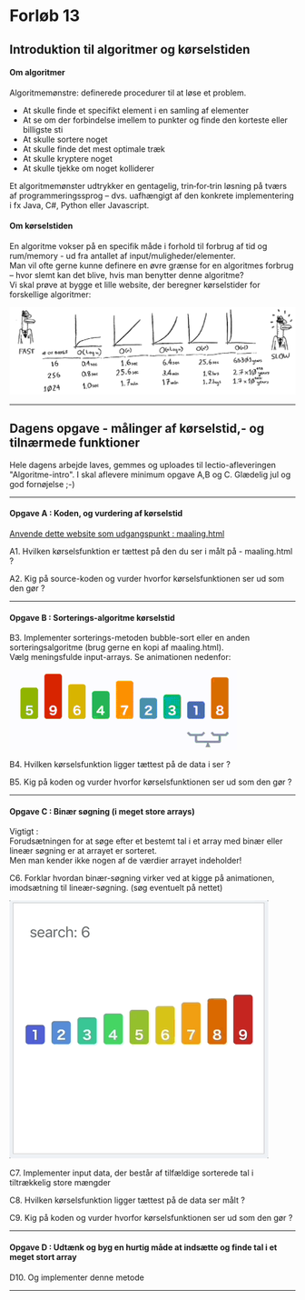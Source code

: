 # Forløb 13 
## Introduktion til algoritmer og kørselstiden

#### Om algoritmer
Algoritmemønstre: definerede procedurer til at løse et problem.

- At skulle finde et specifikt element i en samling af elementer
- At se om der forbindelse imellem to punkter og finde den korteste eller billigste sti
- At skulle sortere noget
- At skulle finde det mest optimale træk
- At skulle kryptere noget
- At skulle tjekke om noget kolliderer

Et algoritmemønster udtrykker en gentagelig, trin‐for‐trin løsning på tværs af
programmeringssprog – dvs. uafhængigt af den konkrete implementering i fx Java, C#, Python eller Javascript.

#### Om kørselstiden
En algoritme vokser på en specifik måde i forhold til forbrug af tid og rum/memory - ud fra antallet af input/muligheder/elementer.     
Man vil ofte gerne kunne definere en øvre grænse for en algoritmes forbrug – hvor slemt kan det blive, hvis man benytter denne algoritme?    
Vi skal prøve at bygge et lille website, der beregner kørselstider for forskellige algoritmer: 

![](pic_times.png)

----------------------------------------------------------------------------------------------------------------------------------------------------------------------

## Dagens opgave - målinger af kørselstid,- og tilnærmede funktioner 

Hele dagens arbejde laves, gemmes og uploades til lectio-afleveringen "Algoritme-intro".
I skal aflevere minimum opgave A,B og C.
Glædelig jul og god fornøjelse ;-)

----------------------------------------------------------------------------------------------------------------------------------------------------------------------

#### Opgave A : Koden, og vurdering af kørselstid

[Anvende dette website som udgangspunkt : maaling.html](maaling.html)

A1. Hvilken kørselsfunktion er tættest på den du ser i målt på - maaling.html ?

A2. Kig på source-koden og vurder hvorfor kørselsfunktionen ser ud som den gør ?

----------------------------------------------------------------------------------------------------------------------------------------------------------------------

#### Opgave B : Sorterings-algoritme kørselstid

B3. Implementer sorterings-metoden bubble-sort eller en anden sorteringsalgoritme (brug gerne en kopi af maaling.html).   
Vælg meningsfulde input-arrays. Se animationen nedenfor: 

![](pic_bsort.gif)


B4. Hvilken kørselsfunktion ligger tættest på de data i ser ?

B5. Kig på koden og vurder hvorfor kørselsfunktionen ser ud som den gør ?

----------------------------------------------------------------------------------------------------------------------------------------------------------------------

#### Opgave C : Binær søgning (i meget store arrays)

Vigtigt :   
Forudsætningen for at søge efter et bestemt tal i et array med binær eller lineær søgning er at arrayet er sorteret.   
Men man kender ikke nogen af de værdier arrayet indeholder!

C6. Forklar hvordan binær-søgning virker ved at kigge på animationen, imodsætning til lineær-søgning. 
(søg eventuelt på nettet)

![](pic_bsearch.gif)

C7. Implementer input data, der består af tilfældige sorterede tal i tiltrækkelig store mængder 

C8. Hvilken kørselsfunktion ligger tættest på de data ser målt ?

C9. Kig på koden og vurder hvorfor kørselsfunktionen ser ud som den gør ?

----------------------------------------------------------------------------------------------------------------------------------------------------------------------

#### Opgave D : Udtænk og byg en hurtig måde at indsætte og finde tal i et meget stort array

D10. Og implementer denne metode

----------------------------------------------------------------------------------------------------------------------------------------------------------------------
